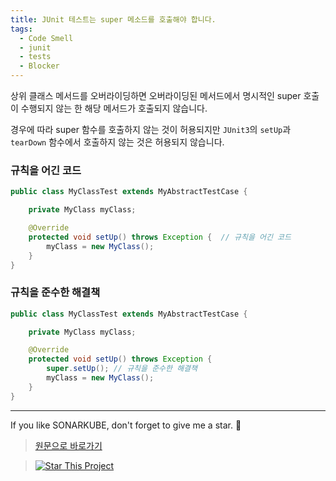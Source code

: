 ```yaml
---
title: JUnit 테스트는 super 메소드를 호출해야 합니다.
tags:
  - Code Smell
  - junit
  - tests
  - Blocker
---
```


상위 클래스 메서드를 오버라이딩하면 오버라이딩된 메서드에서 명시적인 super 호출이 수행되지 않는 한 해당 메서드가 호출되지 않습니다.

경우에 따라 super 함수를 호출하지 않는 것이 허용되지만 `JUnit3`의 `setUp`과 `tearDown` 함수에서 호출하지 않는 것은 허용되지 않습니다. 

### 규칙을 어긴 코드

```java
public class MyClassTest extends MyAbstractTestCase {

    private MyClass myClass;

    @Override
    protected void setUp() throws Exception {  // 규칙을 어긴 코드
        myClass = new MyClass();
    }
}
```

### 규칙을 준수한 해결책

```java
public class MyClassTest extends MyAbstractTestCase {

    private MyClass myClass;

    @Override
    protected void setUp() throws Exception {
        super.setUp(); // 규칙을 준수한 해결책
        myClass = new MyClass();
    }
}
```

---

If you like SONARKUBE, don't forget to give me a star. :star2:

> [원문으로 바로가기](https://rules.sonarsource.com/java/tag/tests/RSPEC-2188)

> [![Star This Project](https://img.shields.io/github/stars/kantabile/sonarkube.svg?label=Stars&style=social)](https://github.com/kantabile/sonarkube)
